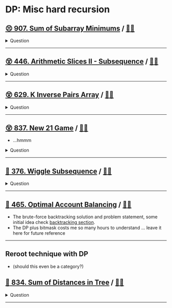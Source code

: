 # DP: Misc hard recursion

## [:persevere: 907. Sum of Subarray Minimums](https://leetcode.com/problems/sum-of-subarray-minimums/) / [:man_technologist:](sum_of_subarray_mininums.h)

<details><summary markdown="span">Question</summary>

```markdown
Given an array of integers arr, find the sum of min(b), where b is every
(contiguous) subarray of arr.

Since the answer may be large, return the answer modulo 10^9 + 7.

Input: arr = [3,1,2,4]
Output: 17

Explanation:

arr = [3,1,2,4]

Subarrays are [3], [1], [2], [4],
              [3,1], [1,2], [2,4],
              [3,1,2], [1,2,4], [3,1,2,4].
min value of each subarrays are: 3, 1, 2, 4,
                                 1, 1, 2,
                                 1, 1, 1.
Sum of all mins are 17.
```

</details>

------------------------------------------------------------------------------

## [:dizzy_face: 446. Arithmetic Slices II - Subsequence](https://leetcode.com/problems/arithmetic-slices-ii-subsequence/) / [:man_technologist:](arithmetic_slices_ii.h)

<details><summary markdown="span">Question</summary>

```markdown
Given an integer array nums, return the number of all the arithmetic subsequences of nums.

A sequence of numbers is called arithmetic
- if it consists of at least 3 elements and
- if the difference between any two consecutive elements is the same.

Input: nums = [2,4,6,8,10]
Output: 7
Explanation: All arithmetic subsequence slices are:
[2,4,6]
[4,6,8]
[6,8,10]
[2,4,6,8]
[4,6,8,10]
[2,4,6,8,10]
[2,6,10]

Input: nums = [7,7,7,7,7]
Output: 16
Explanation: Any subsequence of this array is arithmetic.
```

</details>

------------------------------------------------------------------------------


## [:dizzy_face: 629. K Inverse Pairs Array](https://leetcode.com/problems/k-inverse-pairs-array/) / [:man_technologist:](k_inverse_pairs_arr.h)

<details><summary markdown="span">Question</summary>

```markdown
- For an integer array nums
- an inverse pair is
  - a pair of integers [i, j]
  - where 0 <= i < j < nums.length
  - and nums[i] > nums[j].

- Given two integers n and k, return
  - the number of different arrays
    consist of numbers from 1 to n
    such that there are exactly k inverse pairs.

- Since the answer can be huge, return it modulo 10^9 + 7.
```

</details>

------------------------------------------------------------------------------

## [:dizzy_face: 837. New 21 Game](https://leetcode.com/problems/new-21-game/) / [:man_technologist:](new_21_pts.h)

- ...hmmm

<details><summary markdown="span">Question</summary>

```markdown
Alice plays the following game, loosely based on the card game "21".

Alice starts with 0 points and draws numbers while she has less than k points.
During each draw, she gains an integer number of points
randomly from the range [1, maxPts],
- where maxPts is an integer.
- Each draw is independent and the outcomes have equal probabilities.

Alice stops drawing numbers when she gets k or more points.

Return the probability that Alice has n or fewer points.

Answers within 10^-5 of the actual answer are considered accepted.
```

</details>

------------------------------------------------------------------------------

## [:exploding_head: 376. Wiggle Subsequence](https://leetcode.com/problems/wiggle-subsequence/) / [:man_technologist:](wiggle_subseq.h)

<details><summary markdown="span">Question</summary>

```markdown
- A wiggle sequence is a sequence where the differences between successive numbers
  **strictly alternate between positive and negative**.
    - The first difference (if one exists) may be either positive or negative.
    - A sequence with one element and a sequence with two non-equal elements are
      trivially wiggle sequences.
- For example, `[1, 7, 4, 9, 2, 5]` is a wiggle sequence because the differences
  `(6, -3, 5, -7, 3)` alternate between positive and negative.
- In contrast, `[1, 4, 7, 2, 5]` and `[1, 7, 4, 5, 5]` are not wiggle sequences.
    - The first is not because its first two differences are positive, and
    - the second is not because its last difference is zero.
- A subsequence is obtained by deleting some elements (possibly zero) from the original
  sequence, leaving the remaining elements in their **original order**.
- Given an integer array nums
- Return the length of the **longest** wiggle subsequence of nums.
```

</details>

------------------------------------------------------------------------------

## [:exploding_head: 465. Optimal Account Balancing](https://leetcode.com/problems/optimal-account-balancing/) / [:man_technologist:](optimal_acct_balancing_dp.h)

- The brute-force backtracking solution and problem statement, some initial idea
  check [backtracking section](../backtracking/README.md#💡-465-optimal-account-balancing-🎯).
- The DP plus bitmask costs me so many hours to understand ... leave it here for future reference

------------------------------------------------------------------------------

## Reroot technique with DP

- (should this even be a category?)

## [:exploding_head: 834. Sum of Distances in Tree](https://leetcode.com/problems/sum-of-distances-in-tree) / [:man_technologist:](sum_of_distance_in_tree.h)

<details><summary markdown="span">Question</summary>

```markdown
There is an undirected connected tree with n nodes labeled from
0 to n - 1 and n - 1 edges.

You are given the integer n and the array edges where edges[i] = [ai, bi]
indicates that there is an edge between nodes ai and bi in the tree.

Return an array answer of length n where answer[i] is
the sum of the distances between the ith node in the tree and all other nodes.

Input: n = 6, edges = [[0,1],[0,2],[2,3],[2,4],[2,5]]
Output: [8,12,6,10,10,10]

Explanation:

      0
  1     2
      3 4 5


We can see that dist(0,1) + dist(0,2) + dist(0,3) + dist(0,4) + dist(0,5)
equals 1 + 1 + 2 + 2 + 2 = 8.
Hence, answer[0] = 8, and so on.
```

</details>

------------------------------------------------------------------------------